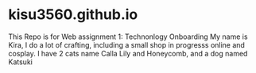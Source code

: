 # kisu3560.github.io

This Repo is for Web assignment 1: Technonlogy Onboarding
My name is Kira, I do a lot of crafting, including a small shop in progresss online and cosplay. I have 2 cats name Calla Lily and Honeycomb, and a dog named Katsuki